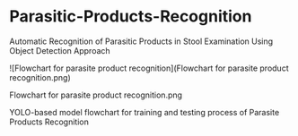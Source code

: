 # Parasitic-Products-Recognition
Automatic Recognition of Parasitic Products in Stool Examination Using Object Detection Approach

![Flowchart for parasite product recognition](Flowchart for parasite product recognition.png)

Flowchart for parasite product recognition.png

YOLO-based model flowchart for training and testing process of Parasite Products Recognition
